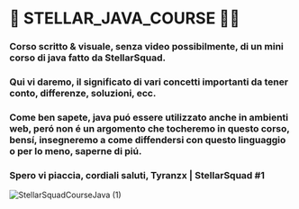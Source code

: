 # 🐧 STELLAR_JAVA_COURSE 👨‍🎨

### Corso scritto & visuale, senza video possibilmente, di un mini corso di java fatto da StellarSquad.
### Qui vi daremo, il significato di vari concetti importanti da tener conto, differenze, soluzioni, ecc.

### Come ben sapete, java puó essere utilizzato anche in ambienti web, peró non é un argomento che tocheremo in questo corso, bensí, insegneremo a come diffendersi con questo linguaggio o per lo meno, saperne di piú.

### Spero vi piaccia, cordiali saluti, Tyranzx | StellarSquad #1

![StellarSquadCourseJava (1)](https://github.com/Tyranzx/STELLAR_JAVA_COURSE/assets/70720366/71e33b28-60f9-4b70-9b6c-8cdb5ef2ef4a)
